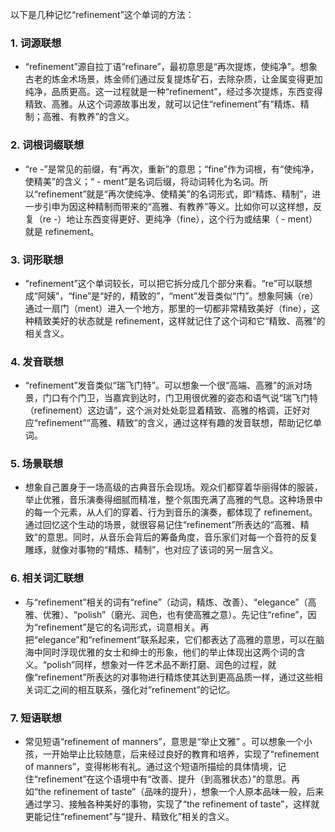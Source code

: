 以下是几种记忆“refinement”这个单词的方法：

### 1. 词源联想
 - “refinement”源自拉丁语“refinare”，最初意思是“再次提炼，使纯净”。想象古老的炼金术场景，炼金师们通过反复提炼矿石，去除杂质，让金属变得更加纯净，品质更高。这一过程就是一种“refinement”，经过多次提炼，东西变得精致、高雅。从这个词源故事出发，就可以记住“refinement”有“精炼、精制；高雅、有教养”的含义。

### 2. 词根词缀联想
 - “re -”是常见的前缀，有“再次，重新”的意思；“fine”作为词根，有“使纯净，使精美”的含义；“ - ment”是名词后缀，将动词转化为名词。所以“refinement”就是“再次使纯净、使精美”的名词形式，即“精炼、精制”，进一步引申为因这种精制而带来的“高雅、有教养”等义。比如你可以这样想，反复（re -）地让东西变得更好、更纯净（fine），这个行为或结果（ - ment）就是 refinement。

### 3. 词形联想
 - “refinement”这个单词较长，可以把它拆分成几个部分来看。“re”可以联想成“阿姨”，“fine”是“好的，精致的”，“ment”发音类似“门”。想象阿姨（re）通过一扇门（ment）进入一个地方，那里的一切都非常精致美好（fine），这种精致美好的状态就是 refinement，这样就记住了这个词和它“精致、高雅”的相关含义。

### 4. 发音联想
 - “refinement”发音类似“瑞飞门特”。可以想象一个很“高端、高雅”的派对场景，门口有个门卫，当嘉宾到达时，门卫用很优雅的姿态和语气说“瑞飞门特（refinement）这边请”，这个派对处处彰显着精致、高雅的格调，正好对应“refinement”“高雅、精致”的含义，通过这样有趣的发音联想，帮助记忆单词。

### 5. 场景联想
 - 想象自己置身于一场高级的古典音乐会现场。观众们都穿着华丽得体的服装，举止优雅，音乐演奏得细腻而精准，整个氛围充满了高雅的气息。这种场景中的每一个元素，从人们的穿着、行为到音乐的演奏，都体现了 refinement。通过回忆这个生动的场景，就很容易记住“refinement”所表达的“高雅、精致”的意思。同时，从音乐会背后的筹备角度，音乐家们对每一个音符的反复雕琢，就像对事物的“精炼、精制”，也对应了该词的另一层含义。

### 6. 相关词汇联想
 - 与“refinement”相关的词有“refine”（动词，精炼、改善）、“elegance”（高雅、优雅）、“polish”（磨光、润色，也有使高雅之意）。先记住“refine”，因为“refinement”是它的名词形式，词意相关。再把“elegance”和“refinement”联系起来，它们都表达了高雅的意思，可以在脑海中同时浮现优雅的女士和绅士的形象，他们的举止体现出这两个词的含义。“polish”同样，想象对一件艺术品不断打磨、润色的过程，就像“refinement”所表达的对事物进行精炼使其达到更高品质一样，通过这些相关词汇之间的相互联系，强化对“refinement”的记忆。

### 7. 短语联想
 - 常见短语“refinement of manners”，意思是“举止文雅” 。可以想象一个小孩，一开始举止比较随意，后来经过良好的教育和培养，实现了“refinement of manners”，变得彬彬有礼。通过这个短语所描绘的具体情境，记住“refinement”在这个语境中有“改善、提升（到高雅状态）”的意思。再如“the refinement of taste”（品味的提升），想象一个人原本品味一般，后来通过学习、接触各种美好的事物，实现了“the refinement of taste”，这样就更能记住“refinement”与“提升、精致化”相关的含义。 